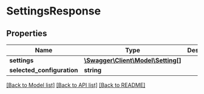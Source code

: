 # SettingsResponse

## Properties
Name | Type | Description | Notes
------------ | ------------- | ------------- | -------------
**settings** | [**\Swagger\Client\Model\Setting[]**](Setting.md) |  | 
**selected_configuration** | **string** |  | [optional] 

[[Back to Model list]](../../README.md#documentation-for-models) [[Back to API list]](../../README.md#documentation-for-api-endpoints) [[Back to README]](../../README.md)

